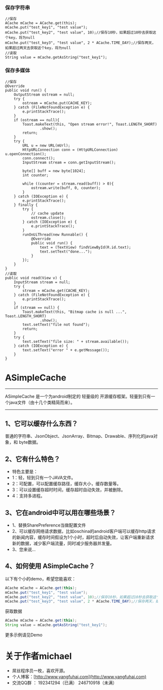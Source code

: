 ### 保存字符串 ###
	//保存
	ACache mCache = ACache.get(this);
	mCache.put("test_key1", "test value");
	mCache.put("test_key2", "test value", 10);//保存10秒，如果超过10秒去获取这个key，将为null
	mCache.put("test_key3", "test value", 2 * ACache.TIME_DAY);//保存两天，如果超过两天去获取这个key，将为null
	//读取
	String value = mCache.getAsString("test_key1");
### 保存多媒体 ###
	//保存
	@Override
	public void run() {
	    OutputStream ostream = null;
	    try {
	        ostream = mCache.put(CACHE_KEY);
	    } catch (FileNotFoundException e) {
	        e.printStackTrace();
	    }
	    if (ostream == null){
	        Toast.makeText(this, "Open stream error!", Toast.LENGTH_SHORT)
	                .show();
	        return;
	    }
	    try {
	        URL u = new URL(mUrl);
	        HttpURLConnection conn = (HttpURLConnection) u.openConnection();
	        conn.connect();
	        InputStream stream = conn.getInputStream();
	
	        byte[] buff = new byte[1024];
	        int counter;
	
	        while ((counter = stream.read(buff)) > 0){
	            ostream.write(buff, 0, counter);
	        }
	    } catch (IOException e) {
	        e.printStackTrace();
	    } finally {
	        try {
	            // cache update
	            ostream.close();
	        } catch (IOException e) {
	            e.printStackTrace();
	        }
	        runOnUiThread(new Runnable() {
	            @Override
	            public void run() {
	                text = (TextView) findViewById(R.id.text);
	                text.setText("done...");
	            }
	        });
	    }
	}
	//读取
	public void read(View v) {
	    InputStream stream = null;
	    try {
	        stream = mCache.get(CACHE_KEY);
	    } catch (FileNotFoundException e) {
	        e.printStackTrace();
	    }
	    if (stream == null) {
			Toast.makeText(this, "Bitmap cache is null ...", Toast.LENGTH_SHORT)
					.show();
	        text.setText("file not found");
			return;
		}
	    try {
	        text.setText("file size: " + stream.available());
	    } catch (IOException e) {
	        text.setText("error " + e.getMessage());
	    }
	}

# ASimpleCache

------

 ASimpleCache 是一个为android制定的 轻量级的 开源缓存框架。轻量到只有一个java文件（由十几个类精简而来）。

------

## 1、它可以缓存什么东西？

普通的字符串、JsonObject、JsonArray、Bitmap、Drawable、序列化的java对象，和 byte数据。

## 2、它有什么特色？

- 特色主要是：
- 1：轻，轻到只有一个JAVA文件。
- 2：可配置，可以配置缓存路径，缓存大小，缓存数量等。
- 3：可以设置缓存超时时间，缓存超时自动失效，并被删除。
- 4：支持多进程。

## 3、它在android中可以用在哪些场景？

- 1、替换SharePreference当做配置文件
- 2、可以缓存网络请求数据，比如oschina的android客户端可以缓存http请求的新闻内容，缓存时间假设为1个小时，超时后自动失效，让客户端重新请求新的数据，减少客户端流量，同时减少服务器并发量。
- 3、您来说...

## 4、如何使用 ASimpleCache？

以下有个小的demo，希望您能喜欢：

```java
ACache mCache = ACache.get(this);
mCache.put("test_key1", "test value");
mCache.put("test_key2", "test value", 10);//保存10秒，如果超过10秒去获取这个key，将为null
mCache.put("test_key3", "test value", 2 * ACache.TIME_DAY);//保存两天，如果超过两天去获取这个key，将为null
```

获取数据

```java
ACache mCache = ACache.get(this);
String value = mCache.getAsString("test_key1");
```

更多示例请见Demo

# 关于作者michael

- 屌丝程序员一枚，喜欢开源。
- 个人博客：[http://www.yangfuhai.com](http://www.yangfuhai.com)
- 交流QQ群 ： 192341294（已满） 246710918（未满）



